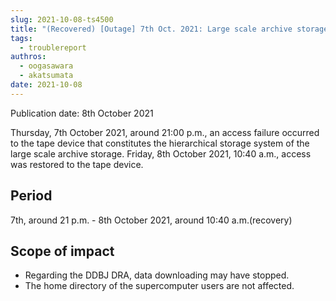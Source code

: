 ```yaml
---
slug: 2021-10-08-ts4500
title: "(Recovered) [Outage] 7th Oct. 2021: Large scale archive storage access failure on 8th Oct. 2021"
tags:
  - troublereport
authros:
  - oogasawara
  - akatsumata
date: 2021-10-08
---
```


Publication date: 8th October 2021


Thursday, 7th October 2021, around 21:00 p.m., an access failure occurred to the tape device that constitutes the hierarchical storage system of the large scale archive storage.
Friday, 8th October 2021, 10:40 a.m., access was restored to the tape device.



## Period

7th, around 21 p.m. - 8th October 2021, around 10:40 a.m.(recovery)


## Scope of impact

- Regarding the DDBJ DRA, data downloading may have stopped.
- The home directory of the supercomputer users are not affected.
